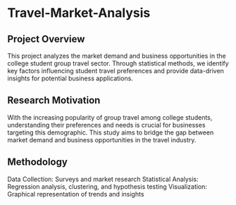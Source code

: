 # Travel-Market-Analysis
## Project Overview

This project analyzes the market demand and business opportunities in the college student group travel sector. Through statistical methods, we identify key factors influencing student travel preferences and provide data-driven insights for potential business applications.

## Research Motivation

With the increasing popularity of group travel among college students, understanding their preferences and needs is crucial for businesses targeting this demographic. This study aims to bridge the gap between market demand and business opportunities in the travel industry.

## Methodology

Data Collection: Surveys and market research
Statistical Analysis: Regression analysis, clustering, and hypothesis testing
Visualization: Graphical representation of trends and insights

